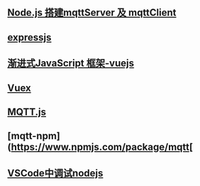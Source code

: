 ## [Node.js 搭建mqttServer 及 mqttClient](https://blog.csdn.net/lnniyunlong99/article/details/50519946)
## [expressjs](http://www.expressjs.com.cn/4x/api.html)
## [渐进式JavaScript 框架-vuejs](https://cn.vuejs.org)
## [Vuex](https://vuex.vuejs.org/zh/)
## [MQTT.js](https://github.com/ccf19881030/MQTT.js)
## [mqtt-npm](https://www.npmjs.com/package/mqtt[
## [VSCode中调试nodejs](http://www.pianshen.com/article/4825129383/)
